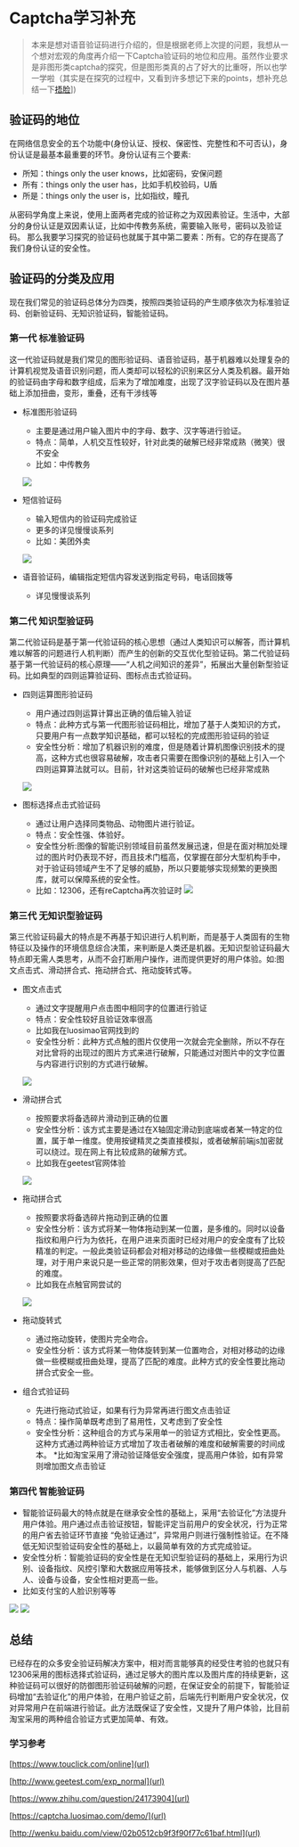# Captcha学习补充

> 本来是想对语音验证码进行介绍的，但是根据老师上次提的问题，我想从一个想对宏观的角度再介绍一下Captcha验证码的地位和应用。虽然作业要求是非图形类captcha的探究，但是图形类真的占了好大的比重呀，所以也学一学啦（其实是在探究的过程中，又看到许多想记下来的points，想补充总结一下[捂脸](●'◡'●)])
> 
## 验证码的地位
在网络信息安全的五个功能中(身份认证、授权、保密性、完整性和不可否认)，身份认证是最基本最重要的环节。身份认证有三个要素:

* 所知：things only the user knows，比如密码，安保问题
* 所有：things only the user has，比如手机校验码，U盾
* 所是：things only the user is，比如指纹，瞳孔

从密码学角度上来说，使用上面两者完成的验证称之为双因素验证。生活中，大部分的身份认证是双因素认证，比如中传教务系统，需要输入账号，密码以及验证码。
那么我要学习探究的验证码也就属于其中第二要素：所有。它的存在提高了我们身份认证的安全性。

## 验证码的分类及应用
现在我们常见的验证码总体分为四类，按照四类验证码的产生顺序依次为标准验证码、创新验证码、无知识验证码，智能验证码。

### 第一代 标准验证码
  这一代验证码就是我们常见的图形验证码、语音验证码，基于机器难以处理复杂的计算机视觉及语音识别问题，而人类却可以轻松的识别来区分人类及机器。最开始的验证码由字母和数字组成，后来为了增加难度，出现了汉字验证码以及在图片基础上添加扭曲，变形，重叠，还有干涉线等

* 标准图形验证码
	  
	* 主要是通过用户输入图片中的字母、数字、汉字等进行验证。
	* 特点：简单，人机交互性较好，针对此类的破解已经非常成熟（微笑）很不安全
	* 比如：中传教务
	  
	![](1.1.png)

* 短信验证码
	* 输入短信内的验证码完成验证
	* 更多的详见慢慢谈系列
	* 比如：美团外卖
		
	![](1.2.png)
	
* 语音验证码，编辑指定短信内容发送到指定号码，电话回拨等
	* 详见慢慢谈系列

### 第二代 知识型验证码

第二代验证码是基于第一代验证码的核心思想（通过人类知识可以解答，而计算机难以解答的问题进行人机判断）而产生的创新的交互优化型验证码。第二代验证码基于第一代验证码的核心原理——“人机之间知识的差异”，拓展出大量创新型验证码。比如典型的四则运算验证码、图标点击式验证码。

* 四则运算图形验证码
	* 用户通过四则运算计算出正确的值后输入验证
	* 特点：此种方式与第一代图形验证码相比，增加了基于人类知识的方式，只要用户有一点数学知识基础，都可以轻松的完成图形验证码的验证
	* 安全性分析：增加了机器识别的难度，但是随着计算机图像识别技术的提高，这种方式也很容易破解，攻击者只需要在图像识别的基础上引入一个四则运算算法就可以。目前，针对这类验证码的破解也已经非常成熟
	
	![](1.3.png)

* 图标选择点击式验证码
	* 通过让用户选择同类物品、动物图片进行验证。
	* 特点：安全性强、体验好。
	* 安全性分析:图像的智能识别领域目前虽然发展迅速，但是在面对稍加处理过的图片时仍表现不好，而且技术门槛高，仅掌握在部分大型机构手中，对于验证码领域产生不了足够的威胁，所以只要能够实现频繁的更换图库，就可以保障系统的安全性。
	* 比如：12306，还有reCaptcha再次验证时
	![](1.4.png)

### 第三代 无知识型验证码
第三代验证码最大的特点是不再基于知识进行人机判断，而是基于人类固有的生物特征以及操作的环境信息综合决策，来判断是人类还是机器。无知识型验证码最大特点即无需人类思考，从而不会打断用户操作，进而提供更好的用户体验。如:图文点击式、滑动拼合式、拖动拼合式、拖动旋转式等。

* 图文点击式
	* 通过文字提醒用户点击图中相同字的位置进行验证
	* 特点：安全性较好且验证效率很高
	* 比如我在luosimao官网找到的
	* 安全性分析：此种方式点触的图片仅使用一次就会完全删除，所以不存在对比曾将的出现过的图片方式来进行破解，只能通过对图片中的文字位置与内容进行识别的方式进行破解。

	![](1.5.png)
* 滑动拼合式
	* 按照要求将备选碎片滑动到正确的位置
	* 安全性分析：该方式主要是通过在X轴固定滑动到底端或者某一特定的位置，属于单一维度。使用按键精灵之类直接模拟，或者破解前端js加密就可以绕过。现在网上有比较成熟的破解方式。
	* 比如我在geetest官网体验
	
	![](1.6.png)

* 拖动拼合式
	* 按照要求将备选碎片拖动到正确的位置
	* 安全性分析：该方式将某一物体拖动到某一位置，是多维的。同时以设备指纹和用户行为为依托，在用户进来页面时已经对用户的安全度有了比较精准的判定。一般此类验证码都会对相对移动的边缘做一些模糊或扭曲处理，对于用户来说只是一些正常的阴影效果，但对于攻击者则提高了匹配的难度。
	* 比如我在点触官网尝试的
		
	![](1.7.png)

* 拖动旋转式
	* 通过拖动旋转，使图片完全吻合。
	* 安全性分析：该方式将某一物体旋转到某一位置吻合，对相对移动的边缘做一些模糊或扭曲处理，提高了匹配的难度。此种方式的安全性要比拖动拼合式安全一些。

* 组合式验证码
	* 先进行拖动式验证，如果有行为异常再进行图文点击验证
	* 特点：操作简单既考虑到了易用性，又考虑到了安全性
	* 安全性分析：这种组合的方式与采用单一的验证方式相比，安全性更高。这种方式通过两种验证方式增加了攻击者破解的难度和破解需要的时间成本。
	*比如淘宝采用了滑动验证降低安全强度，提高用户体验，如有异常则增加图文点击验证


### 第四代 智能验证码
* 智能验证码最大的特点就是在继承安全性的基础上，采用“去验证化”方法提升用户体验。用户通过点击验证按钮，智能评定当前用户的安全状况，行为正常的用户省去验证环节直接 “免验证通过”，异常用户则进行强制性验证。在不降低无知识型验证码安全性的基础上，以最简单有效的方式完成验证。
* 安全性分析：智能验证码的安全性是在无知识型验证码的基础上，采用行为识别、设备指纹、风控引擎和大数据应用等技术，能够做到区分人与机器、人与人、设备与设备，安全性相对更高一些。
* 比如支付宝的人脸识别等等

![](1.9.png)
![](1.8.jpg)

## 总结
已经存在的众多安全验证码解决方案中，相对而言能够真的经受住考验的也就只有12306采用的图标选择式验证码，通过足够大的图片库以及图片库的持续更新，这种验证码可以很好的防御图形验证码破解的问题，在保证安全的前提下，智能验证码增加“去验证化”的用户体验，在用户验证之前，后端先行判断用户安全状况，仅对异常用户在前端进行验证。此方法既保证了安全性，又提升了用户体验，比目前淘宝采用的两种组合验证方式更加简单、有效。



### 学习参考
[https://www.touclick.com/online](url)

[http://www.geetest.com/exp_normal](url)

[https://www.zhihu.com/question/24173904](url)

[https://captcha.luosimao.com/demo/](url)

[http://wenku.baidu.com/view/02b0512cb9f3f90f77c61baf.html](url)


